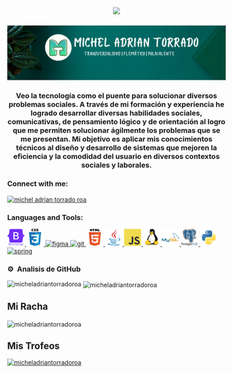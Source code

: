 <h1 align="center">
    <img src="https://readme-typing-svg.herokuapp.com/?font=Righteous&size=35&center=true&vCenter=true&width=500&height=70&duration=4000&lines=Hi+There!+👋;+I'm+Michel+Adrian+Torrado!;" />
</h1>

![Banner](<Banner.jpg>)

<h3 align="center">Veo la tecnología como el puente para solucionar diversos problemas sociales. A través de mi formación y experiencia he logrado desarrollar diversas habilidades sociales, comunicativas, de pensamiento lógico y de orientación al logro que me permiten solucionar ágilmente los problemas que se me presentan. Mi objetivo es aplicar mis conocimientos técnicos al diseño y desarrollo de sistemas que mejoren la eficiencia y la comodidad del usuario en diversos contextos sociales y laborales.</h3>

<h3 align="left">Connect with me:</h3>
<p align="left">
<a href="https://www.linkedin.com/in/michel-adrian-torrado-roa-2633941a2/" target="blank"><img align="center" src="https://raw.githubusercontent.com/rahuldkjain/github-profile-readme-generator/master/src/images/icons/Social/linked-in-alt.svg" alt="michel adrian torrado roa" height="30" width="40" /></a>
</p>

<h3 align="left">Languages and Tools:</h3>
<p align="left"> <a href="https://getbootstrap.com" target="_blank" rel="noreferrer"> <img src="https://raw.githubusercontent.com/devicons/devicon/master/icons/bootstrap/bootstrap-plain-wordmark.svg" alt="bootstrap" width="40" height="40"/> </a> <a href="https://www.w3schools.com/css/" target="_blank" rel="noreferrer"> <img src="https://raw.githubusercontent.com/devicons/devicon/master/icons/css3/css3-original-wordmark.svg" alt="css3" width="40" height="40"/> </a> <a href="https://www.figma.com/" target="_blank" rel="noreferrer"> <img src="https://www.vectorlogo.zone/logos/figma/figma-icon.svg" alt="figma" width="40" height="40"/> </a> <a href="https://git-scm.com/" target="_blank" rel="noreferrer"> <img src="https://www.vectorlogo.zone/logos/git-scm/git-scm-icon.svg" alt="git" width="40" height="40"/> </a> <a href="https://www.w3.org/html/" target="_blank" rel="noreferrer"> <img src="https://raw.githubusercontent.com/devicons/devicon/master/icons/html5/html5-original-wordmark.svg" alt="html5" width="40" height="40"/> </a> <a href="https://www.java.com" target="_blank" rel="noreferrer"> <img src="https://raw.githubusercontent.com/devicons/devicon/master/icons/java/java-original.svg" alt="java" width="40" height="40"/> </a> <a href="https://developer.mozilla.org/en-US/docs/Web/JavaScript" target="_blank" rel="noreferrer"> <img src="https://raw.githubusercontent.com/devicons/devicon/master/icons/javascript/javascript-original.svg" alt="javascript" width="40" height="40"/> </a> <a href="https://www.linux.org/" target="_blank" rel="noreferrer"> <img src="https://raw.githubusercontent.com/devicons/devicon/master/icons/linux/linux-original.svg" alt="linux" width="40" height="40"/> </a> <a href="https://www.mysql.com/" target="_blank" rel="noreferrer"> <img src="https://raw.githubusercontent.com/devicons/devicon/master/icons/mysql/mysql-original-wordmark.svg" alt="mysql" width="40" height="40"/> </a> <a href="https://www.postgresql.org" target="_blank" rel="noreferrer"> <img src="https://raw.githubusercontent.com/devicons/devicon/master/icons/postgresql/postgresql-original-wordmark.svg" alt="postgresql" width="40" height="40"/> </a> <a href="https://www.python.org" target="_blank" rel="noreferrer"> <img src="https://raw.githubusercontent.com/devicons/devicon/master/icons/python/python-original.svg" alt="python" width="40" height="40"/> </a> <a href="https://spring.io/" target="_blank" rel="noreferrer"> <img src="https://www.vectorlogo.zone/logos/springio/springio-icon.svg" alt="spring" width="40" height="40"/> </a> </p>

### ⚙️ &nbsp;Analisis de GitHub
<p align="center"> 
<p><img align="left" src="https://github-readme-stats.vercel.app/api/top-langs?username=micheladriantorradoroa&show_icons=true&locale=en&layout=compact" alt="micheladriantorradoroa" /></p>

<p>&nbsp;<img align="center" src="https://github-readme-stats.vercel.app/api?username=micheladriantorradoroa&show_icons=true&locale=en" alt="micheladriantorradoroa" /></p>
</p>

## Mi Racha
<p><img align="center" src="https://github-readme-streak-stats.herokuapp.com/?user=micheladriantorradoroa&" alt="micheladriantorradoroa" /></p>

## Mis Trofeos
<p align="left"> <a href="https://github.com/ryo-ma/github-profile-trophy"><img src="https://github-profile-trophy.vercel.app/?username=micheladriantorradoroa" alt="micheladriantorradoroa" /></a> </p>
